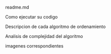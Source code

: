 readme.md

Como ejecutar su codigo


Descripcion de cada algoritmo de ordenamiento 


Analisis de complejidad del algoritmo


imagenes correspondientes


